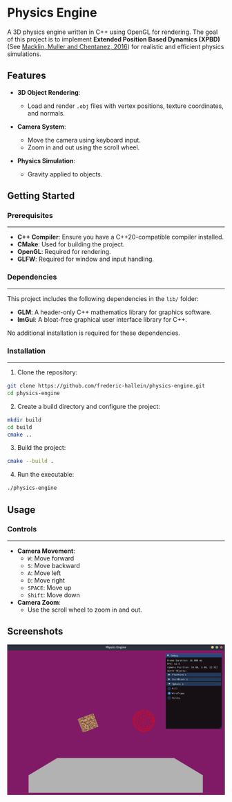 # Physics Engine

A 3D physics engine written in C++ using OpenGL for rendering. The goal of this project is to implement **Extended Position Based Dynamics (XPBD)** (See [Macklin, Muller and Chentanez, 2016](https://matthias-research.github.io/pages/publications/XPBD.pdf)) for realistic and efficient physics simulations.


## Features

- **3D Object Rendering**:
  - Load and render `.obj` files with vertex positions, texture coordinates, and normals.

- **Camera System**:
  - Move the camera using keyboard input.
  - Zoom in and out using the scroll wheel.

- **Physics Simulation**:
  - Gravity applied to objects.


## Getting Started

### Prerequisites
---

- **C++ Compiler**: Ensure you have a C++20-compatible compiler installed.
- **CMake**: Used for building the project.
- **OpenGL**: Required for rendering.
- **GLFW**: Required for window and input handling.

### Dependencies
---

This project includes the following dependencies in the `lib/` folder:
- **GLM**: A header-only C++ mathematics library for graphics software.
- **ImGui**: A bloat-free graphical user interface library for C++.

No additional installation is required for these dependencies.

### Installation
---

1. Clone the repository:
```bash
git clone https://github.com/frederic-hallein/physics-engine.git
cd physics-engine
```

2. Create a build directory and configure the project:
```bash
mkdir build
cd build
cmake ..
```

3. Build the project:
```bash
cmake --build .
```

4. Run the executable:
```bash
./physics-engine
```

## Usage

### Controls
---

- **Camera Movement**:
  - `W`: Move forward
  - `S`: Move backward
  - `A`: Move left
  - `D`: Move right
  - `SPACE`: Move up
  - `Shift`: Move down
- **Camera Zoom**:
  - Use the scroll wheel to zoom in and out.


## Screenshots

![Physics Engine Screenshot](res/screenshots/readme-screenshot.png)

